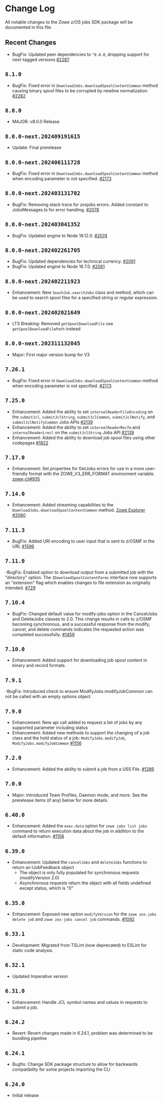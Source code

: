 # Change Log

All notable changes to the Zowe z/OS jobs SDK package will be documented in this file.

## Recent Changes

- BugFix: Updated peer dependencies to `^8.0.0`, dropping support for next-tagged versions [#2287](https://github.com/zowe/zowe-cli/pull/2287)

## `8.1.0`

- BugFix: Fixed error in `DownloadJobs.downloadSpoolContentCommon` method causing binary spool files to be corrupted by newline normalization. [#2282](https://github.com/zowe/zowe-cli/issues/2282)

## `8.0.0`

- MAJOR: v8.0.0 Release

## `8.0.0-next.202409191615`

- Update: Final prerelease

## `8.0.0-next.202406111728`

- BugFix: Fixed error in `DownloadJobs.downloadSpoolContentCommon` method when encoding parameter is not specified. [#2173](https://github.com/zowe/zowe-cli/pull/2173)

## `8.0.0-next.202403131702`

- BugFix: Removing stack trace for zosjobs errors. Added constant to JobsMessages.ts for error handling. [#2078](https://github.com/zowe/zowe-cli/pull/2078)

## `8.0.0-next.202403041352`

- BugFix: Updated engine to Node 18.12.0. [#2074](https://github.com/zowe/zowe-cli/pull/2074)

## `8.0.0-next.202402261705`

- BugFix: Updated dependencies for technical currency. [#2061](https://github.com/zowe/zowe-cli/pull/2061)
- BugFix: Updated engine to Node 16.7.0. [#2061](https://github.com/zowe/zowe-cli/pull/2061)

## `8.0.0-next.202402211923`

- Enhancement: New `SeachJob.searchJobs` class and method, which can be used to search spool files for a specified string or regular expression.

## `8.0.0-next.202402021649`

- LTS Breaking: Removed `getSpoolDownloadFile` use `getSpoolDownloadFilePath` instead

## `8.0.0-next.202311132045`

- Major: First major version bump for V3

## `7.26.1`

- BugFix: Fixed error in `DownloadJobs.downloadSpoolContentCommon` method when encoding parameter is not specified. [#2173](https://github.com/zowe/zowe-cli/pull/2173)

## `7.25.0`

- Enhancement: Added the ability to set `internalReaderFileEncoding` on the `submitJcl`, `submitJclString`, `submitJclCommon`, `submitJclNotify`, and `submitJclNotifyCommon` Jobs APIs [#2139](https://github.com/zowe/zowe-cli/pull/2139)
- Enhancement: Added the ability to set `internalReaderRecfm` and `internalReaderLrecl` on the `submitJclString` Jobs API [#2139](https://github.com/zowe/zowe-cli/pull/2139)
- Enhancement: Added the ability to download job spool files using other codepages [#1822](https://github.com/zowe/zowe-cli/pull/1822)

## `7.17.0`

- Enhancement: Set properties for GetJobs errors for use in a more user-friendly format with the ZOWE_V3_ERR_FORMAT environment variable. [zowe-cli#935](https://github.com/zowe/zowe-cli/issues/935)

## `7.14.0`

- Enhancement: Added streaming capabilities to the `DownloadJobs.downloadSpoolContentCommon` method. [Zowe Explorer #2060](https://github.com/zowe/vscode-extension-for-zowe/issues/2060)

## `7.11.3`

- BugFix: Added URI encoding to user input that is sent to z/OSMF in the URL [#1596](https://github.com/zowe/zowe-cli/issues/1596)

## `7.11.0`

-BugFix: Enabled option to download output from a submitted job with the "directory" option. The `IDownloadSpoolContentParms` interface now supports an "extension" flag which enables changes to file extension as originally intended. [#729](https://github.com/zowe/zowe-cli/issues/729)

## `7.10.4`

- BugFix: Changed default value for modify-jobs option in the CancelJobs and DeleteJobs classes to 2.0. This change results in calls to z/OSMF becoming synchronous, and a successful response from the modify, cancel, and delete commands indicates the requested action was completed successfully. [#1459](https://github.com/zowe/zowe-cli/issues/1459)
## `7.10.0`

- Enhancement: Added support for downloading job spool content in binary and record formats.

## `7.9.1`

-BugFix: Introduced check to ensure ModifyJobs.modifyJobCommon can not be called with an empty options object

## `7.9.0`

- Enhancement: New api call added to request a list of jobs by any supported parameter including status
- Enhancement: Added new methods to support the changing of a job class and the hold status of a job: `ModifyJobs.modifyJob`, `ModifyJobs.modifyJobCommon` [#1156](https://github.com/zowe/zowe-cli/issues/1156)

## `7.2.0`

- Enhancement: Added the ability to submit a job from a USS File. [#1286](https://github.com/zowe/zowe-cli/issues/1286)

## `7.0.0`

- Major: Introduced Team Profiles, Daemon mode, and more. See the prerelease items (if any) below for more details.

## `6.40.0`

- Enhancement: Added the `exec-data` option for `zowe jobs list jobs` command to return execution data about the job in addition to the default information. [#1158](https://github.com/zowe/zowe-cli/issues/1158)

## `6.39.0`

- Enhancement: Updated the `cancelJobs` and `deleteJobs` functions to return an IJobFeedback object
  - The object is only fully populated for synchronous requests (modifyVersion 2.0)
  - Asynchronous requests return the object with all fields undefined except status, which is "0"

## `6.35.0`

- Enhancement: Exposed new option `modifyVersion` for the `zowe zos-jobs delete job` and `zowe zos-jobs cancel job` commands. [#1092](https://github.com/zowe/zowe-cli/issues/1092)

## `6.33.1`

- Development: Migrated from TSLint (now deprecated) to ESLint for static code analysis.

## `6.32.1`

- Updated Imperative version

## `6.31.0`

- Enhancement: Handle JCL symbol names and values in requests to submit a job.

## `6.24.2`

- Revert: Revert changes made in 6.24.1, problem was determined to be bundling pipeline

## `6.24.1`

- Bugfix: Change SDK package structure to allow for backwards compatibility for some projects importing the CLI

## `6.24.0`

- Initial release
